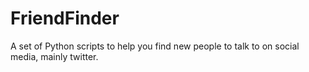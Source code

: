 # FriendFinder
A set of Python scripts to help you find new people to talk to on social media, mainly twitter.
